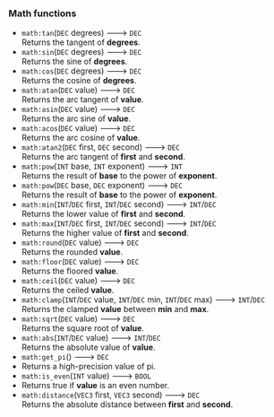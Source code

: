 ### Math functions
- `math:tan`(`DEC` degrees) ---> `DEC`  
  Returns the tangent of **degrees**.
- `math:sin`(`DEC` degrees) ---> `DEC`  
  Returns the sine of **degrees**.
- `math:cos`(`DEC` degrees) ---> `DEC`  
  Returns the cosine of **degrees**.
- `math:atan`(`DEC` value) ---> `DEC`  
  Returns the arc tangent of **value**.
- `math:asin`(`DEC` value) ---> `DEC`  
  Returns the arc sine of **value**.
- `math:acos`(`DEC` value) ---> `DEC`  
  Returns the arc cosine of **value**.
- `math:atan2`(`DEC` first, `DEC` second) ---> `DEC`  
  Returns the arc tangent of **first** and **second**.
- `math:pow`(`INT` base, `INT` exponent) ---> `INT`  
  Returns the result of **base** to the power of **exponent**.
- `math:pow`(`DEC` base, `DEC` exponent) ---> `DEC`  
  Returns the result of **base** to the power of **exponent**.
- `math:min`(`INT`/`DEC` first, `INT`/`DEC` second) ---> `INT`/`DEC`  
  Returns the lower value of **first** and **second**.
- `math:max`(`INT`/`DEC` first, `INT`/`DEC` second) ---> `INT`/`DEC`  
  Returns the higher value of **first** and **second**.
- `math:round`(`DEC` value) ---> `DEC`  
  Returns the rounded **value**.
- `math:floor`(`DEC` value) ---> `DEC`  
  Returns the floored **value**.
- `math:ceil`(`DEC` value) ---> `DEC`  
  Returns the ceiled **value**.
- `math:clamp`(`INT`/`DEC` value, `INT`/`DEC` min, `INT`/`DEC` max) ---> `INT`/`DEC`  
  Returns the clamped **value** between **min** and **max**.
- `math:sqrt`(`DEC` value) ---> `DEC`  
  Returns the square root of **value**.
- `math:abs`(`INT`/`DEC` value) ---> `INT`/`DEC`  
  Returns the absolute value of **value**.
- `math:get_pi`() ---> `DEC`  
- Returns a high-precision value of pi.
- `math:is_even`(`INT` value) ---> `BOOL`  
- Returns true if **value** is an even number.
- `math:distance`(`VEC3` first, `VEC3` second) ---> `DEC`  
  Returns the absolute distance between **first** and **second**.
